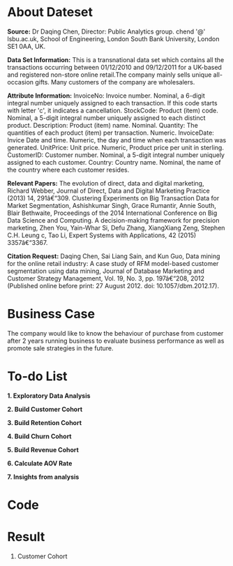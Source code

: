 # About Dateset

**Source:**
Dr Daqing Chen, Director: Public Analytics group. chend '@' lsbu.ac.uk, School of Engineering, London South Bank University, London SE1 0AA, UK.

**Data Set Information:**
This is a transnational data set which contains all the transactions occurring between 01/12/2010 and 09/12/2011 for a UK-based and registered non-store online retail.The company mainly sells unique all-occasion gifts. Many customers of the company are wholesalers.

**Attribute Information:**
InvoiceNo: Invoice number. Nominal, a 6-digit integral number uniquely assigned to each transaction. If this code starts with letter 'c', it indicates a cancellation.
StockCode: Product (item) code. Nominal, a 5-digit integral number uniquely assigned to each distinct product.
Description: Product (item) name. Nominal.
Quantity: The quantities of each product (item) per transaction. Numeric.
InvoiceDate: Invice Date and time. Numeric, the day and time when each transaction was generated.
UnitPrice: Unit price. Numeric, Product price per unit in sterling.
CustomerID: Customer number. Nominal, a 5-digit integral number uniquely assigned to each customer.
Country: Country name. Nominal, the name of the country where each customer resides.

**Relevant Papers:**
The evolution of direct, data and digital marketing, Richard Webber, Journal of Direct, Data and Digital Marketing Practice (2013) 14, 291â€“309.
Clustering Experiments on Big Transaction Data for Market Segmentation,
Ashishkumar Singh, Grace Rumantir, Annie South, Blair Bethwaite, Proceedings of the 2014 International Conference on Big Data Science and Computing.
A decision-making framework for precision marketing, Zhen You, Yain-Whar Si, Defu Zhang, XiangXiang Zeng, Stephen C.H. Leung c, Tao Li, Expert Systems with Applications, 42 (2015) 3357â€“3367.

**Citation Request:**
Daqing Chen, Sai Liang Sain, and Kun Guo, Data mining for the online retail industry: A case study of RFM model-based customer segmentation using data mining, Journal of Database Marketing and Customer Strategy Management, Vol. 19, No. 3, pp. 197â€“208, 2012 (Published online before print: 27 August 2012. doi: 10.1057/dbm.2012.17).

# Business Case
The company would like to know the behaviour of purchase from customer after 2 years running business to evaluate business performance as well as promote sale strategies in the future.

# To-do List
**1. Exploratory Data Analysis**

**2. Build Customer Cohort**

**3. Build Retention Cohort**

**4. Build Churn Cohort**

**5. Build Revenue Cohort**

**6. Calculate AOV Rate**

**7. Insights from analysis**
# Code

# Result
1. Customer Cohort

